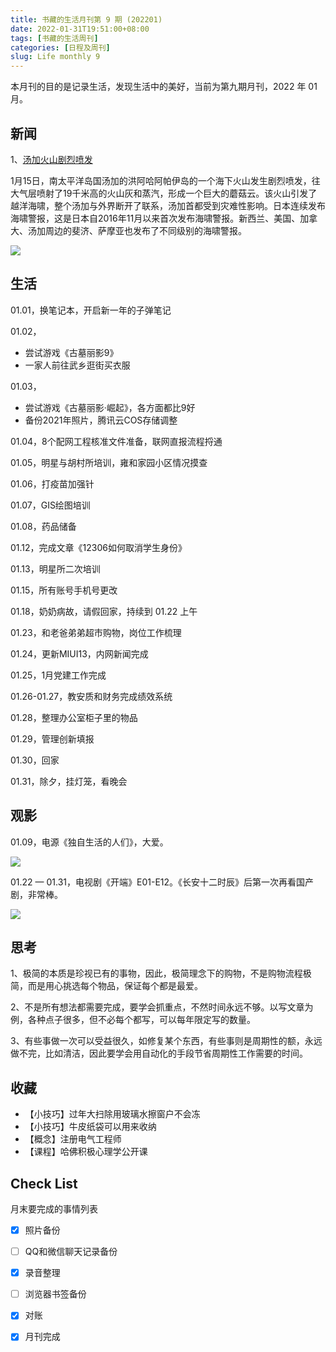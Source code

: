 ```yaml
---
title: 书藏的生活月刊第 9 期 (202201)
date: 2022-01-31T19:51:00+08:00
tags: [书藏的生活周刊]
categories: [日程及周刊]
slug: Life monthly 9
---
```


本月刊的目的是记录生活，发现生活中的美好，当前为第九期月刊，2022 年 01 月。

<!--more-->

## 新闻

1、[汤加火山剧烈喷发](https://news.sina.com.cn/w/2022-01-16/doc-ikyamrmz5538371.shtml)

1月15日，南太平洋岛国汤加的洪阿哈阿帕伊岛的一个海下火山发生剧烈喷发，往大气层喷射了19千米高的火山灰和蒸汽，形成一个巨大的蘑菇云。该火山引发了越洋海啸，整个汤加与外界断开了联系，汤加首都受到灾难性影响。日本连续发布海啸警报，这是日本自2016年11月以来首次发布海啸警报。新西兰、美国、加拿大、汤加周边的斐济、萨摩亚也发布了不同级别的海啸警报。

![](https://n.sinaimg.cn/sinakd20220116s/635/w820h615/20220116/6333-43f47363848456ab3ebb2ebe20529bad.jpg)



## 生活

01.01，换笔记本，开启新一年的子弹笔记

01.02，

- 尝试游戏《古墓丽影9》
- 一家人前往武乡逛街买衣服

01.03，

- 尝试游戏《古墓丽影·崛起》，各方面都比9好
- 备份2021年照片，腾讯云COS存储调整

01.04，8个配网工程核准文件准备，联网直报流程捋通

01.05，明星与胡村所培训，雍和家园小区情况摸查

01.06，打疫苗加强针

01.07，GIS绘图培训

01.08，药品储备

01.12，完成文章《12306如何取消学生身份》

01.13，明星所二次培训

01.15，所有账号手机号更改

01.18，奶奶病故，请假回家，持续到 01.22 上午

01.23，和老爸弟弟超市购物，岗位工作梳理

01.24，更新MIUI13，内网新闻完成

01.25，1月党建工作完成

01.26-01.27，教安质和财务完成绩效系统

01.28，整理办公室柜子里的物品

01.29，管理创新填报

01.30，回家

01.31，除夕，挂灯笼，看晚会

## 观影

01.09，电源《独自生活的人们》，大爱。

![](http://a1.qpic.cn/psc?/V13YPP2z22Lp8B/05RlWl8gsTOH*Z17MtCBzK6oZHiNrYhCWD29TDuYaEvQ2*xTtuiNW8gpHkLWeYAqZ6e9O97p75WDP.WcHOEH6g!!/b&ek=1&kp=1&pt=0&bo=QAaDA0AGgwMRADc!&tl=1&vuin=844327696&tm=1643702400&sce=50-1-1&rf=4-0)

01.22 — 01.31，电视剧《开端》E01-E12。《长安十二时辰》后第一次再看国产剧，非常棒。

![](https://x0.ifengimg.com/res/2022/FDA0E3536C6B8C41666AB49B2A002973C8BEDDE9_size66_w1080_h608.jpeg)



## 思考

1、极简的本质是珍视已有的事物，因此，极简理念下的购物，不是购物流程极简，而是用心挑选每个物品，保证每个都是最爱。

2、不是所有想法都需要完成，要学会抓重点，不然时间永远不够。以写文章为例，各种点子很多，但不必每个都写，可以每年限定写的数量。

3、有些事做一次可以受益很久，如修复某个东西，有些事则是周期性的额，永远做不完，比如清洁，因此要学会用自动化的手段节省周期性工作需要的时间。

## 收藏

- 【小技巧】过年大扫除用玻璃水擦窗户不会冻
- 【小技巧】牛皮纸袋可以用来收纳
- 【概念】注册电气工程师
- 【课程】哈佛积极心理学公开课

## Check List

月末要完成的事情列表

- [x] 照片备份
- [ ] QQ和微信聊天记录备份
- [x] 录音整理
- [ ] 浏览器书签备份
- [x] 对账
- [x] 月刊完成







